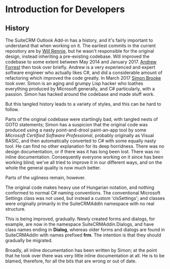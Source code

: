 # Introduction for Developers

## History

The SuiteCRM Outlook Add-in has a history, and it's fairly important to understand that when working on it. The earliest commits in the current repository are by [Will Rennie](https://github.com/willrennie), but he wasn't responsible for the original design, instead inheriting a pre-existing codebase. Will improved the codebase to some extent between May 2014 and January 2017. [Andrew Forrest](https://github.com/bunsen32) then took over briefly. Andrew is a very experienced and expert software engineer who actually likes C#, and did a considerable amount of refactoring which improved the code greatly. In March 2017 [Simon Brooke](https://github.com/simon-brooke) took over. Simon is an aging and grumpy Lisp hacker who loathes everything produced by Microsoft generally, and C# particularly, with a passion. Simon has hacked around the codebase and made stuff work.

But this tangled history leads to a variety of styles, and this can be hard to follow.

Parts of the original codebase were startlingly bad, with tangled nests of GOTO statements; Simon has a suspicion that the original code was produced using a nasty point-and-drool paint-an-app tool by some *Microsoft Certified Software Professional*, probably originally as Visual BASIC, and then automatically converted to C# with some equally nasty tool. He can find no other explanation for its deep horridness. There was no design documentation, or if there was it has long been lost. There was no inline documentation. Consequently everyone working on it since has been working blind; we've all tried to improve it in our different ways, and on the whole the general quality is now much better.

Parts of the ugliness remain, however.

The original code makes heavy use of Hungarian notation, and nothing conformed to normal C# naming conventions. The conventional Microsoft Settings class was not used, but instead a custom 'clsSettings'; and classes were originally primarily in the SuiteCRMAddIn namespace with no real structure.

This is being improved, gradually. Newly created forms and dialogs, for example, are now in the namespace SuiteCRMAddin.Dialogs, and have class names ending in **Dialog**, whereas older forms and dialogs are found in SuiteCRMAddIn with names prefixed **frm**. The intention is that they should gradually be migrated.

Broadly, all inline documentation has been written by Simon; at the point that he took over there was very little inline documentation at all. He is to be blamed, therefore, for all the bits that are wrong or out of date.


